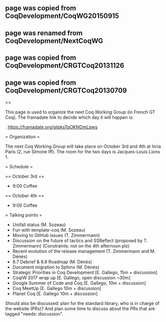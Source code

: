 ## page was copied from CoqDevelopment/CoqWG20150915
## page was renamed from CoqDevelopment/NextCoqWG
## page was copied from CoqDevelopment/CRGTCoq20131126
## page was copied from CoqDevelopment/CRGTCoq20130709
<<TableOfContents>>

This page is used to organize the next Coq Working Group (in French GT Coq). The framadate link to decide which day it will happen is:

 . https://framadate.org/gtpksTqOKNOmLpws 

= Organization =

The next Coq Working Group will take place on October 3rd and 4th at Inria Paris (2, rue Simone Iff). The room for the two days is Jacques-Louis Lions 1.

= Schedule =

== October 3rd ==

 * 9:00 Coffee

== October 4th ==

 * 9:00 Coffee

= Talking points =

 * Unifall status (M. Sozeau)
 * Fun with template-coq (M. Sozeau)
 * Moving to GitHub issues (T. Zimmermann)
 * Discussion on the future of tactics and SSReflect (proposed by T. Zimmermann) (Constraints: not on the 4th afternoon plz)
 * Recent evolution of the release management (T. Zimmermann and M. Dénès)
 * 8.7 Debrief & 8.8 Roadmap (M. Dénès)
 * Document migration to Sphinx (M. Dénès)
 * Strategic Priorities in Coq Development [E. Gallego, 15m + discussion]
 * CoqIW 2017 wrap up [E. Gallego, open discussion ~30m] 
 * Google Summer of Code and Coq [E. Gallego, 10m + discussion]
 * Coq MeetUp [E. Gallego 10m + discussion]
 * Planet Coq [E. Gallego 10m + discussion]

Should also be discussed: plan for the standard library, who is in charge of the website (PRs)?
And plan some time to discuss about the PRs that are tagged "needs: discussion".
